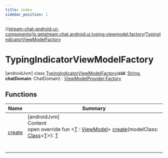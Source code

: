 ```yaml
---
title: index
sidebar_position: 1
---
```

//[stream-chat-android-ui-components](../../../index.md)/[io.getstream.chat.android.ui.typing.viewmodel.factory](../index.md)/[TypingIndicatorViewModelFactory](index.md)



# TypingIndicatorViewModelFactory  
 [androidJvm] class [TypingIndicatorViewModelFactory](index.md)(**cid**: [String](https://kotlinlang.org/api/latest/jvm/stdlib/kotlin/-string/index.html), **chatDomain**: ChatDomain) : [ViewModelProvider.Factory](https://developer.android.com/reference/kotlin/androidx/lifecycle/ViewModelProvider.Factory.html)   


## Functions  
  
|  Name |  Summary | 
|---|---|
| <a name="io.getstream.chat.android.ui.typing.viewmodel.factory/TypingIndicatorViewModelFactory/create/#java.lang.Class[TypeParam(bounds=[androidx.lifecycle.ViewModel])]/PointingToDeclaration/"></a>[create](create.md)| <a name="io.getstream.chat.android.ui.typing.viewmodel.factory/TypingIndicatorViewModelFactory/create/#java.lang.Class[TypeParam(bounds=[androidx.lifecycle.ViewModel])]/PointingToDeclaration/"></a>[androidJvm]  <br/>Content  <br/>open override fun &lt;[T](create.md) : [ViewModel](https://developer.android.com/reference/kotlin/androidx/lifecycle/ViewModel.html)&gt; [create](create.md)(modelClass: [Class](https://developer.android.com/reference/kotlin/java/lang/Class.html)&lt;[T](create.md)&gt;): [T](create.md)  <br/><br/><br/>|

